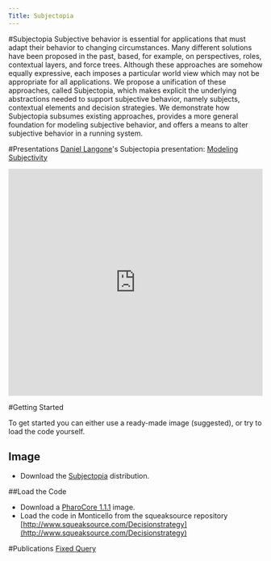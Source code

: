 ```yaml
---
Title: Subjectopia
---
```

#Subjectopia
Subjective behavior is essential for applications that must adapt their behavior to changing circumstances. Many different solutions have been proposed in the past, based, for example, on perspectives, roles, contextual layers, and force trees. Although these approaches are somehow equally expressive, each imposes a particular world view which may not be appropriate for all applications.
We propose a unification of these approaches, called Subjectopia, which makes explicit the underlying abstractions needed to support subjective behavior, namely subjects, contextual elements and decision strategies. We demonstrate how Subjectopia subsumes existing approaches, provides a more general foundation for modeling subjective behavior, and offers a means to alter subjective behavior in a running system.

#Presentations
[Daniel Langone](%base_url%/wiki/alumni/daniellangone)'s Subjectopia presentation: [Modeling Subjectivity](%assets_url%/download/Subjectopia/ModelingSubjectivity.pdf)

<div style="width: 100%" id="\__ss_8447689"><iframe src="http://www.slideshare.net/slideshow/embed_code/8447689" width="100%" height="450" frameborder="0" marginwidth="0" marginheight="0" scrolling="no"></iframe></div>



#Getting Started

To get started you can either use a ready-made image (suggested), or try to load the code yourself.

## Image

-  Download the [Subjectopia](%assets_url%/download/Subjectopia/subjectopia_v1.0.zip) distribution.

##Load the Code

-  Download a [PharoCore 1.1.1](https://gforge.inria.fr/frs/download.php/27526/PharoCore-1.1.1.zip) image.
-  Load the code in Monticello from the squeaksource repository [http://www.squeaksource.com/Decisionstrategy](http://www.squeaksource.com/Decisionstrategy)

#Publications
[Fixed Query](%assets_url%/scgbib/?query=*&filter=Year)
